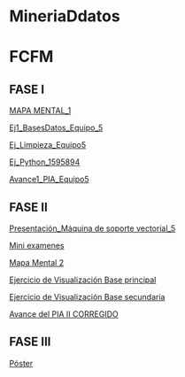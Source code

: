 # MineriaDdatos
# FCFM

## FASE I
[MAPA MENTAL_1](https://github.com/EdsonGzz/mineriaDdatos/blob/main/MapaMental_1_1595894.pdf)

[Ej1_BasesDatos_Equipo_5](https://github.com/AnakarenSegovia/Mineriadatos/blob/main/Ej1_BasesDatos_Equipo_5.pdf)

[Ej_Limpieza_Equipo5](https://github.com/EdsonGzz/mineriaDdatos/blob/main/Ej_Limpieza_Equipo5.ipynb)

[Ej_Python_1595894](https://github.com/EdsonGzz/mineriaDdatos/blob/main/Ej_Python_1595894.ipynb)

[Avance1_PIA_Equipo5](https://github.com/EdsonGzz/mineriaDdatos/blob/main/Avance1_PIA_Equipo5.ipynb)


## FASE II
[Presentación_Máquina de soporte vectorial_5](https://github.com/AnakarenSegovia/Mineriadatos/blob/main/Presentación_Máquina%20de%20soporte%20vectorial_05.pdf)

[Mini examenes](https://github.com/AnakarenSegovia/Mineriadatos/blob/main/Calificación_Máquinas-de-soporte-vectorial_05.pdf)

[Mapa Mental 2](https://github.com/EdsonGzz/mineriaDdatos/blob/main/MapaMental_2_1595894.pdf)

[Ejercicio de Visualización Base principal](https://github.com/JenniferHerrera21/MineriaDeDatos003/blob/main/Visualizacion_Equipo5.pdf)

[Ejercicio de Visualización Base secundaria](https://github.com/EdsonGzz/mineriaDdatos/blob/main/Visualizacion_Equipo5%20(1).pdf)

[Avance del PIA II CORREGIDO](https://github.com/JenniferHerrera21/MineriaDeDatos003/blob/main/%20AvancePIA_II_Grupo003_Equipo5Corregido.ipynb)

## FASE III
[Póster](https://github.com/JenniferHerrera21/MineriaDeDatos003/blob/main/Poster_Mineria%20(4).pdf)
